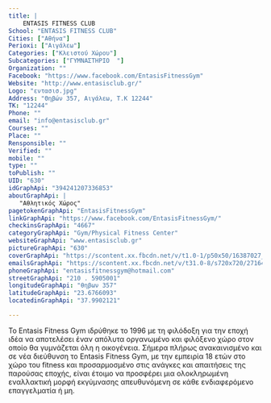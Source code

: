 ```yaml
---
title: |
    ENTASIS FITNESS CLUB
School: "ENTASIS FITNESS CLUB"
Cities: ["Αθήνα"]
Perioxi: ["Αιγάλεω"]
Categories: ["Κλειστού Χώρου"]
Subcategories: ["ΓΥΜΝΑΣΤΗΡΙΟ  "]
Organization: ""
Facebook: "https://www.facebook.com/EntasisFitnessGym"
Website: "http://www.entasisclub.gr/"
Logo: "εντασισ.jpg"
Address: "Θηβών 357, Αιγάλεω, Τ.Κ 12244"
TK: "12244"
Phone: ""
email: "info@entasisclub.gr"
Courses: ""
Place: ""
Rensponsible: ""
Verified: ""
mobile: ""
type: ""
toPublish: ""
UID: "630"
idGraphApi: "394241207336853"
aboutGraphApi: | 
   "Αθλητικός Χώρος"
pagetokenGraphApi: "EntasisFitnessGym"
linkGraphApi: "https://www.facebook.com/EntasisFitnessGym/"
checkinsGraphApi: "4667"
categoryGraphApi: "Gym/Physical Fitness Center"
websiteGraphApi: "www.entasisclub.gr"
pictureGraphApi: "630"
coverGraphApi: "https://scontent.xx.fbcdn.net/v/t1.0-1/p50x50/16387027_1268137403280558_7519261973248310665_n.png?oh=7f11ad91cf5b157b71c58976e1ae09dc&amp;oe=5B01CB78"
emailsGraphApi: "https://scontent.xx.fbcdn.net/v/t31.0-8/s720x720/27164774_1615314381896190_7226959566370328462_o.jpg?oh=c4ecdd85b07494251c80be59789ab25e&amp;oe=5B0AEDDA"
phoneGraphApi: "entasisfitnessgym@hotmail.com"
streetGraphApi: "210 . 5905001"
longitudeGraphApi: "θηβων 357"
latitudeGraphApi: "23.6766093"
locatedinGraphApi: "37.9902121"

---
```


Το Entasis Fitness Gym ιδρύθηκε το 1996 με τη φιλόδοξη για την εποχή ιδέα να αποτελέσει έναν απόλυτα οργανωμένο και φιλόξενο χώρο στον οποίο θα γυμνάζεται όλη η οικογένεια. Σήμερα πλήρως ανακαινισμένο και σε νέα διεύθυνση το Entasis Fitness Gym, με την εμπειρία 18 ετών στο χώρο του fitness και προσαρμοσμένο στις ανάγκες και απαιτήσεις της παρούσας εποχής, είναι έτοιμο να προσφέρει μια ολοκληρωμένη εναλλακτική μορφή εκγύμνασης απευθυνόμενη σε κάθε ενδιαφερόμενο επαγγελματία ή μη.

